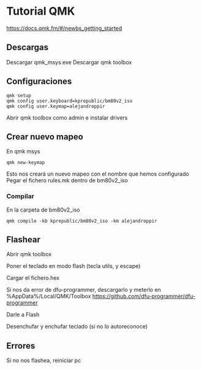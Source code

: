 # Tutorial QMK

https://docs.qmk.fm/#/newbs_getting_started

## Descargas

Descargar qmk_msys.exe
Descargar qmk toolbox

## Configuraciones

```shell
qmk setup
qmk config user.keyboard=kprepublic/bm80v2_iso
qmk config user.keymap=alejandroppir
```

Abrir qmk toolbox como admin e instalar drivers

## Crear nuevo mapeo

En qmk msys

```shell
qmk new-keymap
```

Esto nos creará un nuevo mapeo con el nombre que hemos configurado
Pegar el fichero rules.mk dentro de bm80v2_iso

### Compilar

En la carpeta de bm80v2_iso

```shell
qmk compile -kb kprepublic/bm80v2_iso -km alejandroppir
```

## Flashear

Abrir qmk toolbox

Poner el teclado en modo flash (tecla utils, y escape)

Cargar el fichero.hex

Si nos da error de dfu-programmer, descargarlo y meterlo en %AppData%/Local/QMK/Toolbox https://github.com/dfu-programmer/dfu-programmer

Darle a Flash

Desenchufar y enchufar teclado (si no lo autoreconoce)

## Errores

Si no nos flashea, reiniciar pc
